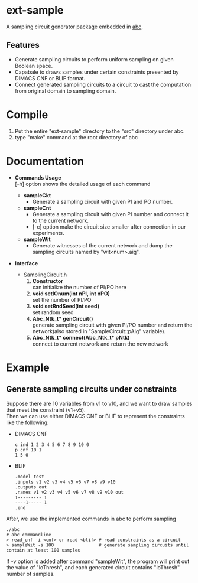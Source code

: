 # ext-sample
A sampling circuit generator package embedded in [abc](https://github.com/berkeley-abc/abc).
## Features
- Generate sampling circuits to perform uniform sampling on given Boolean space.
- Capabale to draws samples under certain constraints presented by DIMACS CNF or BLIF format.
- Connect generated sampling circuits to a circuit to cast the computation from original domain to sampling domain.

# Compile
1. Put the entire "ext-sample" directory to the "src" directory under abc.
2. type "make" command at the root directory of abc

# Documentation
- **Commands Usage**  
  \[-h] option shows the detailed usage of each command
  - **sampleCkt**  
    - Generate a sampling circuit with given PI and PO number.
  - **sampleCnt**  
    - Generate a sampling circuit with given PI number and connect it to the current network.  
    - \[-c] option make the circuit size smaller after connection in our experiments.
  - **sampleWit**  
    - Generate witnesses of the current network and dump the sampling circuits named by "wit\<num>.aig".

- **Interface**    
  - SamplingCircuit.h
    1. **Constructor**  
      can initialize the number of PI/PO here
    2. **void setIOnum(int nPI, int nPO)**  
      set the number of PI/PO
    3. **void setRndSeed(int seed)**  
      set random seed
    4. **Abc_Ntk_t\* genCircuit()**  
      generate sampling circuit with given PI/PO number and return the network(also stored in "SampleCircuit::pAig" variable).
    5. **Abc_Ntk_t\* connect(Abc_Ntk_t\* pNtk)**  
      connect to current network and return the new network
      
# Example
## Generate sampling circuits under constraints    
  Suppose there are 10 variables from v1 to v10, and we want to draw samples that meet the constraint (v1+v5).  
  Then we can use either DIMACS CNF or BLIF to represent the constraints like the following:
  - DIMACS CNF
    ```
    c ind 1 2 3 4 5 6 7 8 9 10 0
    p cnf 10 1
    1 5 0
    ```
  - BLIF
    ```
    .model test
    .inputs v1 v2 v3 v4 v5 v6 v7 v8 v9 v10
    .outputs out
    .names v1 v2 v3 v4 v5 v6 v7 v8 v9 v10 out
    1--------- 1
    ----1----- 1
    .end
    ```
  After, we use the implemented commands in abc to perform sampling
  ```
  ./abc
  # abc commandline
  > read_cnf -i <cnf> or read <blif> # read constraints as a circuit
  > sampleWit -s 100                 # generate sampling circuits until contain at least 100 samples 
  ```
  If -v option is added after command "sampleWit", the program will print out the value of "loThresh", and each generated circuit contains "loThresh" number of samples. 
